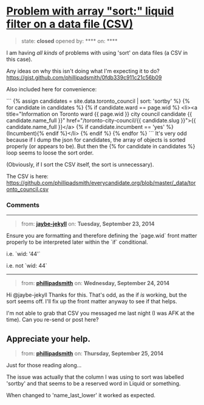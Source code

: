 # [Problem with array &quot;sort:&quot; liquid filter on a data file (CSV)](https://github.com/jekyll/jekyll-help/issues/157)

> state: **closed** opened by: **** on: ****

I am having *all kinds* of problems with using &#x27;sort&#x27; on data files (a CSV in this case).

Any ideas on why this isn&#x27;t doing what I&#x27;m expecting it to do? https://gist.github.com/phillipadsmith/0fdb339c911c21c56b09

Also included here for convenience:

&#x60;&#x60;&#x60;
{% assign candidates = site.data.toronto_council | sort: &#x27;sortby&#x27; %}
{% for candidate in candidates %}
{% if candidate.ward == page.wid %}
&lt;li&gt;&lt;a title=&quot;Information on Toronto ward {{ page.wid }} city council candidate {{ candidate.name_full }}&quot; href=&quot;/toronto-city-council/{{ candidate.slug }}&quot;&gt;{{ candidate.name_full }}&lt;/a&gt; {% if candidate.incumbent == &#x27;yes&#x27; %}(Incumbent){% endif %}&lt;/li&gt;
{% endif %}
{% endfor %}
&#x60;&#x60;&#x60;
It&#x27;s very odd because if I dump the json for candidates, the array of objects is sorted properly (or appears to be). But then the {% for candidate in candidates %} loop seems to loose the sort order.

(Obviously, if I sort the CSV itself, the sort is unnecessary).

The CSV is here: https://github.com/phillipadsmith/everycandidate.org/blob/master/_data/toronto_council.csv


### Comments

---
> from: [**jaybe-jekyll**](https://github.com/jekyll/jekyll-help/issues/157#issuecomment-56623374) on: **Tuesday, September 23, 2014**

Ensure you are formatting and therefore defining the &#x60;page.wid&#x60; front matter properly to be interpreted later within the &#x60;if&#x60; conditional.

i.e. &#x60;wid: &#x27;44&#x27;&#x60;

i.e. not &#x60;wid: 44&#x60;


---
> from: [**phillipadsmith**](https://github.com/jekyll/jekyll-help/issues/157#issuecomment-56668818) on: **Wednesday, September 24, 2014**

Hi @jaybe-jekyll Thanks for this. That&#x27;s odd, as the if *is* working, but the sort seems off. I&#x27;ll fix up the front matter anyway to see if that helps. 

I&#x27;m not able to grab that CSV you messaged me last night (I was AFK at the time). Can you re-send or post here?

Appreciate your help. 
---
> from: [**phillipadsmith**](https://github.com/jekyll/jekyll-help/issues/157#issuecomment-56825107) on: **Thursday, September 25, 2014**

Just for those reading along... 

The issue was actually that the column I was using to sort was labelled &#x27;sortby&#x27; and that seems to be a reserved word in Liquid or something. 

When changed to &#x27;name_last_lower&#x27; it worked as expected.
